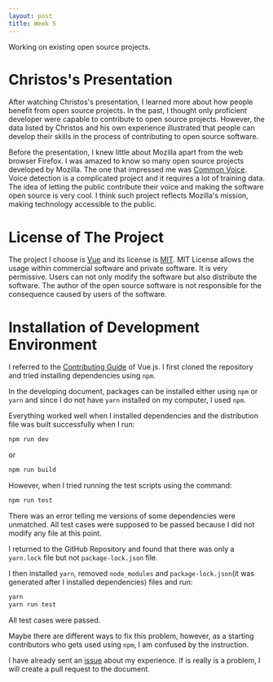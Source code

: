 ```yaml
---
layout: post
title: Week 5
---
```


Working on existing open source projects.

# Christos's Presentation

After watching Christos's presentation, I learned more about how people benefit from open source projects. In the past, I thought only proficient developer were capable to contribute to open source projects. However, the data listed by Christos and his own experience illustrated that people can develop their skills in the process of contributing to open source software.

Before the presentation, I knew little about Mozilla apart from the web browser Firefox. I was amazed to know so many open source projects developed by Mozilla. The one that impressed me was [Common Voice](https://voice.mozilla.org/).  Voice detection is a complicated project and it requires a lot of training data. The idea of letting the public contribute their voice and making the software open source is very cool. I think such project reflects Mozilla's mission, making technology accessible to the public.

# License of The Project

The project I choose is [Vue](https://vuejs.org) and its license is [MIT](https://github.com/vuejs/vue/blob/dev/LICENSE). MIT License allows the usage within commercial software and private software. It is very permissive. Users can not only modify the software but also distribute the software. The author of the open source software is not responsible for the consequence caused by users of the software.

# Installation of Development Environment

I referred to the [Contributing Guide](https://github.com/vuejs/vue/blob/dev/.github/CONTRIBUTING.md) of Vue.js. I first cloned the repository and tried installing dependencies using `npm`.

In the developing document, packages can be installed either using `npm` or `yarn` and since I do not have `yarn` installed on my computer, I used `npm`.

Everything worked well when I installed dependencies and the distribution file was built successfully when I run:

```bash
npm run dev
```

or

```bash
npm run build
```

However, when I tried running the test scripts using the command:

```bash
npm run test
```

There was an error telling me versions of some dependencies were unmatched. All test cases were supposed to be passed because I did not modify any file at this point.

I returned to the GitHub Repository and found that there was only a `yarn.lock` file but not `package-lock.json` file.

I then installed `yarn`, removed `node_modules` and `package-lock.json`(it was generated after I installed dependencies) files and run:

```bash
yarn
yarn run test
```

All test cases were passed.

Maybe there are different ways to fix this problem, however, as a starting contributors who gets used using `npm`, I am confused by the instruction.

I have already sent an [issue](https://github.com/vuejs/vue/issues/9606) about my experience. If is really is a problem, I will create a pull request to the document.
